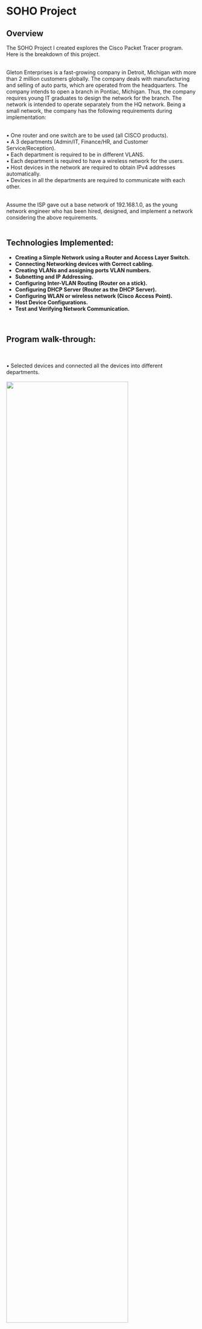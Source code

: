 <h1>SOHO Project</h1>


<h2>Overview</h2>
The SOHO Project I created explores the Cisco Packet Tracer program. Here is the breakdown of this project.<br/><br/>

Gleton Enterprises is a fast-growing company in Detroit, Michigan with more than 2 million customers globally. The company deals with manufacturing and selling of auto parts, which are operated from the headquarters. The company intends to open a branch in Pontiac, Michigan. Thus, the company requires young IT graduates to design the network for the branch. The network is intended to operate separately from the HQ network. Being a small network, the company has the following requirements during implementation:<br/><br/>

• One router and one switch are to be used (all CISCO products).<br/>
• A 3 departments (Admin/IT, Finance/HR, and Customer Service/Reception).<br/>
• Each department is required to be in different VLANS.<br/>
• Each department is required to have a wireless network for the users.<br/>
• Host devices in the network are required to obtain IPv4 addresses automatically.<br/>
• Devices in all the departments are required to communicate with each other.<br/><br/>

Assume the ISP gave out a base network of 192.168.1.0, as the young network engineer who has been hired, designed, and implement a network considering the above requirements. <br/><br/>


<h2>Technologies Implemented:</h2>

- <b>Creating a Simple Network using a Router and Access Layer Switch.</b> 
- <b>Connecting Networking devices with Correct cabling.</b> 
- <b>Creating VLANs and assigning ports VLAN numbers.</b> 
- <b>Subnetting and IP Addressing.</b> 
- <b>Configuring Inter-VLAN Routing (Router on a stick).</b> 
- <b>Configuring DHCP Server (Router as the DHCP Server).</b> 
- <b>Configuring WLAN or wireless network (Cisco Access Point).</b> 
- <b>Host Device Configurations.</b> 
- <b>Test and Verifying Network Communication.</b> 

<br />
<h2>Program walk-through:</h2>
<!--
<p align="center">
 --!>
 
<br />

• Selected devices and connected all the devices into different departments. <br/><br/>
<img src="https://i.imgur.com/6Qx42BV.png" height="80%" width="80%" alt=""/>
<img src="https://i.imgur.com/fMMjJ3p.png" height="80%" width="80%" alt=""/>
<br />
<br />


<br/>
• Creating the VLANS. <br/><br/>
<img src="https://i.imgur.com/M5TIOou.png" height="80%" width="80%" alt=""/>
<br />
<br />

•  Setting up WIFI for each department. <br/><br/>
<img src="https://i.imgur.com/CoJeMS2.png" height="80%" width="80%" alt=""/> 
<img src="https://i.imgur.com/icfcEUq.png" height="80%" width="80%" alt=""/>
<img src="https://i.imgur.com/7xnJs4s.png" height="80%" width="80%" alt=""/> 
<br />
<br />

• Switch config. <br/><br/>
<img src="https://i.imgur.com/5bbCdPs.png" height="80%" width="80%" alt=""/>
<br />
<br />

• Router config. <br/><br/>
<img src="https://i.imgur.com/QHInMk2.png" height="80%" width="80%" alt=""/>
<br />
<br />

• VLAN config. <br/><br/>
<img src="https://i.imgur.com/hRLa3oc.png" height="80%" width="80%" alt=""/>
<img src="" height="80%" width="80%" alt=""/>
<br />
<br />

• Setting up DHCP. <br/><br/>
<img src="https://i.imgur.com/ERYC1OF.png" height="6%" width="60%" alt=""/>
<br />
<br />



 <!--
<br />
<br />
Users Name List to input in PowerShell: <br/>
<img src="https://i.imgur.com/C79ylHN.png" height="80%" width="80%" alt=""/>
<br />
<br />
Inputing user list into PowerShell script:  <br/>
<img src="https://i.imgur.com/1nXLyo7.png" height="80%" width="80%" alt=""/>
<br />
<br />
Can now find users after running script:  <br/>
<img src="https://i.imgur.com/7NjkmL7.png" height="80%" width="80%" alt=""/>
<br />
<br />
 --!>

 
<!--
 ```diff
- text in red
+ text in green
! text in orange
# text in gray
@@ text in purple (and bold)@@
```
--!>
